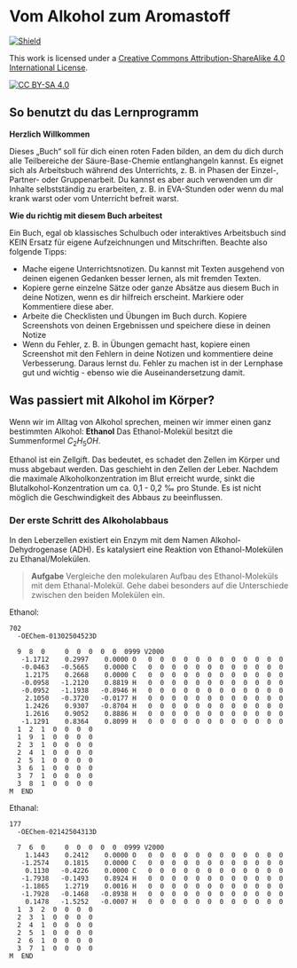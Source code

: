 <!--
author:   KRE-DSS

email:    

version:  0.1

language: de

narrator: Deutsch Female

classroom: disable

mode: Presentation

import: https://github.com/LiaTemplates/KekuleJS/blob/master/README.md

-->

# Vom Alkohol zum Aromastoff

[![Shield](https://img.shields.io/badge/License-CC%20BY--SA%204.0-lightgrey.svg)](http://creativecommons.org/licenses/by-sa/4.0/)

This work is licensed under a
[Creative Commons Attribution-ShareAlike 4.0 International License](http://creativecommons.org/licenses/by-sa/4.0/).

[![CC BY-SA 4.0](https://licensebuttons.net/l/by-sa/4.0/88x31.png)](http://creativecommons.org/licenses/by-sa/4.0/)

## So benutzt du das Lernprogramm

**Herzlich Willkommen**

Dieses „Buch“ soll für dich einen roten Faden bilden, an dem du dich durch alle Teilbereiche der Säure-Base-Chemie entlanghangeln kannst. Es eignet sich als Arbeitsbuch während des Unterrichts, z. B. in Phasen der Einzel-, Partner- oder Gruppenarbeit. Du kannst es aber auch verwenden um dir Inhalte selbstständig zu erarbeiten, z. B. in EVA-Stunden oder wenn du mal krank warst oder vom Unterricht befreit warst.

**Wie du richtig mit diesem Buch arbeitest**

Ein Buch, egal ob klassisches Schulbuch oder interaktives Arbeitsbuch sind KEIN Ersatz für eigene Aufzeichnungen und Mitschriften. Beachte also folgende Tipps:

- Mache eigene Unterrichtsnotizen. Du kannst mit Texten ausgehend von deinen eigenen Gedanken besser lernen, als mit fremden Texten.
- Kopiere gerne einzelne Sätze oder ganze Absätze aus diesem Buch in deine Notizen, wenn es dir hilfreich erscheint. Markiere oder Kommentiere diese aber.
- Arbeite die Checklisten und Übungen im Buch durch. Kopiere Screenshots von deinen Ergebnissen und speichere diese in deinen Notize
- Wenn du Fehler, z. B. in Übungen gemacht hast, kopiere einen Screenshot mit den Fehlern in deine Notizen und kommentiere deine Verbesserung. Daraus lernst du. Fehler zu machen ist in der Lernphase gut und wichtig - ebenso wie die Auseinandersetzung damit.

## Was passiert mit Alkohol im Körper?

Wenn wir im Alltag von Alkohol sprechen, meinen wir immer einen ganz bestimmten Alkohol: **Ethanol**
Das Ethanol-Molekül besitzt die Summenformel $C_{2}H_{5}OH$.

Ethanol ist ein Zellgift. Das bedeutet, es schadet den Zellen im Körper und muss abgebaut werden. Das geschieht in den Zellen der Leber. Nachdem die maximale Alkoholkonzentration im Blut erreicht wurde, sinkt die Blutalkohol-Konzentration um ca. 0,1 - 0,2 ‰ pro Stunde. Es ist nicht möglich die Geschwindigkeit des Abbaus zu beeinflussen.

### Der erste Schritt des Alkoholabbaus

In den Leberzellen existiert ein Enzym mit dem Namen Alkohol-Dehydrogenase (ADH). Es katalysiert eine Reaktion von Ethanol-Molekülen zu Ethanal/Molekülen.

> **Aufgabe**
> Vergleiche den molekularen Aufbau des Ethanol-Moleküls mit dem Ethanal-Molekül. Gehe dabei besonders auf die Unterschiede zwischen den beiden Molekülen ein.

Ethanol:

``` text @Kekule.load3d(mol)
702
  -OEChem-01302504523D

  9  8  0     0  0  0  0  0  0999 V2000
   -1.1712    0.2997    0.0000 O   0  0  0  0  0  0  0  0  0  0  0  0
   -0.0463   -0.5665    0.0000 C   0  0  0  0  0  0  0  0  0  0  0  0
    1.2175    0.2668    0.0000 C   0  0  0  0  0  0  0  0  0  0  0  0
   -0.0958   -1.2120    0.8819 H   0  0  0  0  0  0  0  0  0  0  0  0
   -0.0952   -1.1938   -0.8946 H   0  0  0  0  0  0  0  0  0  0  0  0
    2.1050   -0.3720   -0.0177 H   0  0  0  0  0  0  0  0  0  0  0  0
    1.2426    0.9307   -0.8704 H   0  0  0  0  0  0  0  0  0  0  0  0
    1.2616    0.9052    0.8886 H   0  0  0  0  0  0  0  0  0  0  0  0
   -1.1291    0.8364    0.8099 H   0  0  0  0  0  0  0  0  0  0  0  0
  1  2  1  0  0  0  0
  1  9  1  0  0  0  0
  2  3  1  0  0  0  0
  2  4  1  0  0  0  0
  2  5  1  0  0  0  0
  3  6  1  0  0  0  0
  3  7  1  0  0  0  0
  3  8  1  0  0  0  0
M  END
```

Ethanal:

``` text @Kekule.load3d(mol)
177
  -OEChem-02142504313D

  7  6  0     0  0  0  0  0  0999 V2000
    1.1443    0.2412    0.0000 O   0  0  0  0  0  0  0  0  0  0  0  0
   -1.2574    0.1815    0.0000 C   0  0  0  0  0  0  0  0  0  0  0  0
    0.1130   -0.4226    0.0000 C   0  0  0  0  0  0  0  0  0  0  0  0
   -1.7938   -0.1493    0.8924 H   0  0  0  0  0  0  0  0  0  0  0  0
   -1.1865    1.2719    0.0016 H   0  0  0  0  0  0  0  0  0  0  0  0
   -1.7928   -0.1468   -0.8938 H   0  0  0  0  0  0  0  0  0  0  0  0
    0.1478   -1.5252   -0.0007 H   0  0  0  0  0  0  0  0  0  0  0  0
  1  3  2  0  0  0  0
  2  3  1  0  0  0  0
  2  4  1  0  0  0  0
  2  5  1  0  0  0  0
  2  6  1  0  0  0  0
  3  7  1  0  0  0  0
M  END
```


